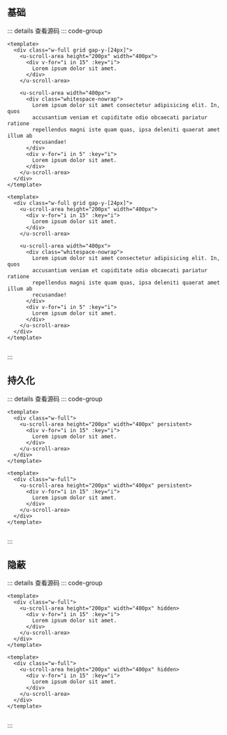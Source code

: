 <!-- import -->
<script setup>
import Basic from '../examples/scroll-area/01.basic.vue'
import Persistent from '../examples/scroll-area/02.persistent.vue'
import Hidden from '../examples/scroll-area/03.hidden.vue'
</script>
<!-- import -->

## 基础

<!-- component -->
<Basic></Basic>
::: details 查看源码
::: code-group
```vue [template]
<template>
  <div class="w-full grid gap-y-[24px]">
    <u-scroll-area height="200px" width="400px">
      <div v-for="i in 15" :key="i">
        Lorem ipsum dolor sit amet.
      </div>
    </u-scroll-area>

    <u-scroll-area width="400px">
      <div class="whitespace-nowrap">
        Lorem ipsum dolor sit amet consectetur adipisicing elit. In, quos 
        accusantium veniam et cupiditate odio obcaecati pariatur ratione 
        repellendus magni iste quam quas, ipsa deleniti quaerat amet illum ab 
        recusandae!
      </div>
      <div v-for="i in 5" :key="i">
        Lorem ipsum dolor sit amet.
      </div>
    </u-scroll-area>
  </div>
</template>
```

```vue [all]
<template>
  <div class="w-full grid gap-y-[24px]">
    <u-scroll-area height="200px" width="400px">
      <div v-for="i in 15" :key="i">
        Lorem ipsum dolor sit amet.
      </div>
    </u-scroll-area>

    <u-scroll-area width="400px">
      <div class="whitespace-nowrap">
        Lorem ipsum dolor sit amet consectetur adipisicing elit. In, quos 
        accusantium veniam et cupiditate odio obcaecati pariatur ratione 
        repellendus magni iste quam quas, ipsa deleniti quaerat amet illum ab 
        recusandae!
      </div>
      <div v-for="i in 5" :key="i">
        Lorem ipsum dolor sit amet.
      </div>
    </u-scroll-area>
  </div>
</template>


```

:::
<!-- component -->

## 持久化

<!-- component -->
<Persistent></Persistent>
::: details 查看源码
::: code-group
```vue [template]
<template>
  <div class="w-full">
    <u-scroll-area height="200px" width="400px" persistent>
      <div v-for="i in 15" :key="i">
        Lorem ipsum dolor sit amet.
      </div>
    </u-scroll-area>
  </div>
</template>
```

```vue [all]
<template>
  <div class="w-full">
    <u-scroll-area height="200px" width="400px" persistent>
      <div v-for="i in 15" :key="i">
        Lorem ipsum dolor sit amet.
      </div>
    </u-scroll-area>
  </div>
</template>


```

:::
<!-- component -->

## 隐蔽

<!-- component -->
<Hidden></Hidden>
::: details 查看源码
::: code-group
```vue [template]
<template>
  <div class="w-full">
    <u-scroll-area height="200px" width="400px" hidden>
      <div v-for="i in 15" :key="i">
        Lorem ipsum dolor sit amet.
      </div>
    </u-scroll-area>
  </div>
</template>
```

```vue [all]
<template>
  <div class="w-full">
    <u-scroll-area height="200px" width="400px" hidden>
      <div v-for="i in 15" :key="i">
        Lorem ipsum dolor sit amet.
      </div>
    </u-scroll-area>
  </div>
</template>


```

:::
<!-- component -->
